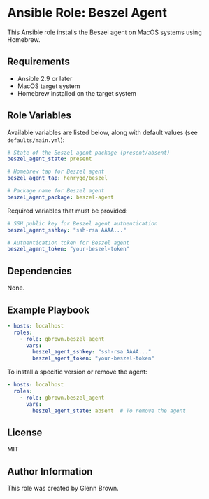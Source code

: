 # Ansible Role: Beszel Agent

This Ansible role installs the Beszel agent on MacOS systems using Homebrew.

## Requirements

- Ansible 2.9 or later
- MacOS target system
- Homebrew installed on the target system

## Role Variables

Available variables are listed below, along with default values (see `defaults/main.yml`):

```yaml
# State of the Beszel agent package (present/absent)
beszel_agent_state: present

# Homebrew tap for Beszel agent
beszel_agent_tap: henrygd/beszel

# Package name for Beszel agent
beszel_agent_package: beszel-agent
```

Required variables that must be provided:

```yaml
# SSH public key for Beszel agent authentication
beszel_agent_sshkey: "ssh-rsa AAAA..."

# Authentication token for Beszel agent
beszel_agent_token: "your-beszel-token"
```

## Dependencies

None.

## Example Playbook

```yaml
- hosts: localhost
  roles:
    - role: gbrown.beszel_agent
      vars:
        beszel_agent_sshkey: "ssh-rsa AAAA..."
        beszel_agent_token: "your-beszel-token"
```

To install a specific version or remove the agent:

```yaml
- hosts: localhost
  roles:
    - role: gbrown.beszel_agent
      vars:
        beszel_agent_state: absent  # To remove the agent
```

## License

MIT

## Author Information

This role was created by Glenn Brown.
